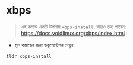 # xbps

> এই কমান্ড একটি উপনাম `xbps-install`.
> আরও তথ্য পাবেন: <https://docs.voidlinux.org/xbps/index.html>।

- মূল কমান্ডের জন্য ডকুমেন্টেশন দেখুন:

`tldr xbps-install`
